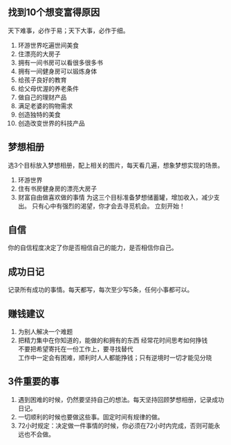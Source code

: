 ## 找到10个想变富得原因
天下难事，必作于易；天下大事，必作于细。  
1. 环游世界吃遍世间美食
2. 住漂亮的大房子
3. 拥有一间书房可以看很多很多书
4. 拥有一间健身房可以锻炼身体
5. 给孩子良好的教育
6. 给父母优渥的养老条件
7. 做自己的理财产品
8. 满足老婆的购物需求
9. 创造独特的美食
10. 创造改变世界的科技产品

## 梦想相册
选3个目标放入梦想相册，配上相关的图片，每天看几遍，想象梦想实现的场景。
1. 环游世界
2. 住有书房健身房的漂亮大房子
3. 财富自由做喜欢做的事情
为这三个目标准备梦想储蓄罐，增加收入，减少支出。
只有心中有强烈的渴望，你才会去寻觅机会。
立刻开始！

## 自信
你的自信程度决定了你是否相信自己的能力，是否相信你自己。

## 成功日记
记录所有成功的事情。每天都写，每次至少写5条，任何小事都可以。

## 赚钱建议
1. 为别人解决一个难题
2. 把精力集中在你知道的，能做的和拥有的东西
经常花时间思考如何挣钱  
不要把希望寄托在一份工作上，要寻找替代  
工作中一定会有困难，顺利时人人都能挣钱；只有逆境时一切才能见分晓

## 3件重要的事
1. 遇到困难的时候，仍然要坚持自己的想法。每天坚持回顾梦想相册，记录成功日记。
2. 一切顺利的时候也要做这些事。固定时间有规律的做。
3. 72小时规定：决定做一件事情的时候，你必须在72小时内完成，否则可能永远也不会做。
